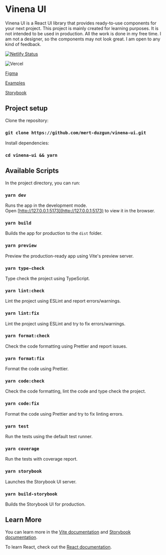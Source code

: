 # Vinena UI

Vinena UI is a React UI library that provides ready-to-use components for your next project. This project is mainly created for learning purposes. It is not intended to be used in production. All the work is done in my free time. I am not a designer, so the components may not look great. I am open to any kind of feedback.

[![Netlify Status](https://api.netlify.com/api/v1/badges/277fae32-7ab1-4f01-8351-12f549d5106c/deploy-status)](https://app.netlify.com/sites/vinena-ui/deploys)

![Vercel](https://vercelbadge.vercel.app/api/mert-duzgun/vinena-ui)

[Figma](https://www.figma.com/file/zxtzS9qnQXPN2PHs6Q76vN/Vinena-UI)

[Examples](https://vinena-ui.netlify.app/)

[Storybook](https://vinena-ui-storybook.vercel.app/)

## Project setup

Clone the repository:

### `git clone https://github.com/mert-duzgun/vinena-ui.git`

Install dependencies:

### `cd vinena-ui && yarn`

## Available Scripts

In the project directory, you can run:

### `yarn dev`

Runs the app in the development mode.<br />
Open [http://127.0.0.1:5173](http://127.0.0.1:5173) to view it in the browser.

### `yarn build`

Builds the app for production to the `dist` folder.

### `yarn preview`

Preview the production-ready app using Vite's preview server.

### `yarn type-check`

Type check the project using TypeScript.

### `yarn lint:check`

Lint the project using ESLint and report errors/warnings.

### `yarn lint:fix`

Lint the project using ESLint and try to fix errors/warnings.

### `yarn format:check`

Check the code formatting using Prettier and report issues.

### `yarn format:fix`

Format the code using Prettier.

### `yarn code:check`

Check the code formatting, lint the code and type check the project.

### `yarn code:fix`

Format the code using Prettier and try to fix linting errors.

### `yarn test`

Run the tests using the default test runner.

### `yarn coverage`

Run the tests with coverage report.

### `yarn storybook`

Launches the Storybook UI server.

### `yarn build-storybook`

Builds the Storybook UI for production.

## Learn More

You can learn more in the [Vite documentation](https://vitejs.dev/guide/) and [Storybook documentation](https://storybook.js.org/docs/react/get-started/introduction).

To learn React, check out the [React documentation](https://react.dev/learn).
